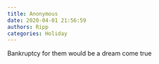 ```yaml
---
title: Anonymous
date: 2020-04-01 21:56:59
authors: Ripp
categories: Holiday
---
```


 Bankruptcy for them would be a dream come true
